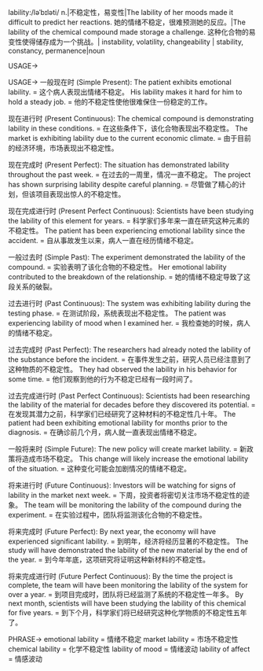 lability:/ləˈbɪləti/
n.|不稳定性，易变性|The lability of her moods made it difficult to predict her reactions.  她的情绪不稳定，很难预测她的反应。|The lability of the chemical compound made storage a challenge.  这种化合物的易变性使得储存成为一个挑战。| instability, volatility, changeability | stability, constancy, permanence|noun

USAGE->

USAGE->
一般现在时 (Simple Present):
The patient exhibits emotional lability. =  这个病人表现出情绪不稳定。
His lability makes it hard for him to hold a steady job. = 他的不稳定性使他很难保住一份稳定的工作。

现在进行时 (Present Continuous):
The chemical compound is demonstrating lability in these conditions. = 在这些条件下，该化合物表现出不稳定性。
The market is exhibiting lability due to the current economic climate. = 由于目前的经济环境，市场表现出不稳定性。

现在完成时 (Present Perfect):
The situation has demonstrated lability throughout the past week. = 在过去的一周里，情况一直不稳定。
The project has shown surprising lability despite careful planning. = 尽管做了精心的计划，但该项目表现出惊人的不稳定性。

现在完成进行时 (Present Perfect Continuous):
Scientists have been studying the lability of this element for years. = 科学家们多年来一直在研究这种元素的不稳定性。
The patient has been experiencing emotional lability since the accident. = 自从事故发生以来，病人一直在经历情绪不稳定。

一般过去时 (Simple Past):
The experiment demonstrated the lability of the compound. = 实验表明了该化合物的不稳定性。
Her emotional lability contributed to the breakdown of the relationship. = 她的情绪不稳定导致了这段关系的破裂。

过去进行时 (Past Continuous):
The system was exhibiting lability during the testing phase. = 在测试阶段，系统表现出不稳定性。
The patient was experiencing lability of mood when I examined her. = 我检查她的时候，病人的情绪不稳定。

过去完成时 (Past Perfect):
The researchers had already noted the lability of the substance before the incident. = 在事件发生之前，研究人员已经注意到了这种物质的不稳定性。
They had observed the lability in his behavior for some time. = 他们观察到他的行为不稳定已经有一段时间了。

过去完成进行时 (Past Perfect Continuous):
Scientists had been researching the lability of the material for decades before they discovered its potential. = 在发现其潜力之前，科学家们已经研究了这种材料的不稳定性几十年。
The patient had been exhibiting emotional lability for months prior to the diagnosis. = 在确诊前几个月，病人就一直表现出情绪不稳定。

一般将来时 (Simple Future):
The new policy will create market lability. = 新政策将造成市场不稳定。
This change will likely increase the emotional lability of the situation. = 这种变化可能会加剧情况的情绪不稳定。

将来进行时 (Future Continuous):
Investors will be watching for signs of lability in the market next week. = 下周，投资者将密切关注市场不稳定性的迹象。
The team will be monitoring the lability of the compound during the experiment. = 在实验过程中，团队将监测该化合物的不稳定性。

将来完成时 (Future Perfect):
By next year, the economy will have experienced significant lability. = 到明年，经济将经历显著的不稳定性。
The study will have demonstrated the lability of the new material by the end of the year. = 到今年年底，这项研究将证明这种新材料的不稳定性。

将来完成进行时 (Future Perfect Continuous):
By the time the project is complete, the team will have been monitoring the lability of the system for over a year. = 到项目完成时，团队将已经监测了系统的不稳定性一年多。
By next month, scientists will have been studying the lability of this chemical for five years. = 到下个月，科学家们将已经研究这种化学物质的不稳定性五年了。

PHRASE->
emotional lability = 情绪不稳定
market lability = 市场不稳定性
chemical lability = 化学不稳定性
lability of mood = 情绪波动
lability of affect = 情感波动
